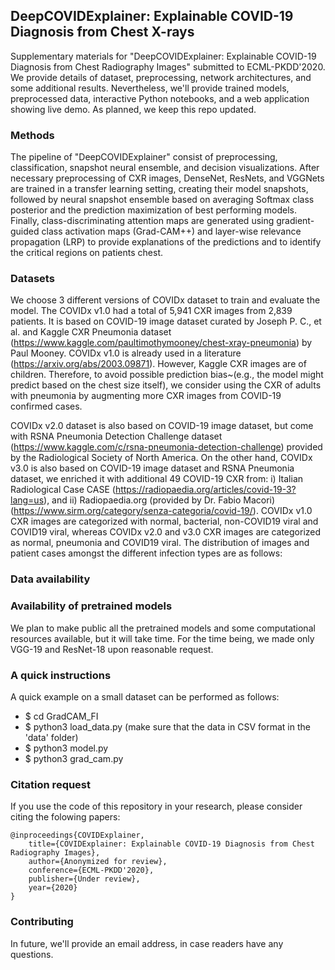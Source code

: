 ## DeepCOVIDExplainer: Explainable COVID-19 Diagnosis from Chest X-rays
Supplementary materials for "DeepCOVIDExplainer: Explainable COVID-19 Diagnosis from Chest Radiography Images" submitted to ECML-PKDD'2020. We provide details of dataset, preprocessing, network architectures, and some additional results. Nevertheless, we'll provide trained models, preprocessed data, interactive Python notebooks, and a web application showing live demo. As planned, we keep this repo updated. 

### Methods
The pipeline of "DeepCOVIDExplainer" consist of preprocessing, classification, snapshot neural ensemble, and decision visualizations.
After necessary preprocessing of CXR images, DenseNet, ResNets, and VGGNets are trained in a transfer learning setting, creating their model snapshots, followed by neural snapshot ensemble based on averaging Softmax class posterior and the prediction maximization of best performing models. Finally, class-discriminating attention maps are generated using gradient-guided class activation maps (Grad-CAM++) and layer-wise relevance propagation (LRP) to provide explanations of the predictions and to identify the critical regions on patients chest.  

### Datasets
We choose 3 different versions of COVIDx dataset to train and evaluate the model. The COVIDx v1.0 had a total of 5,941 CXR images from 2,839 patients. It is based on COVID-19 image dataset curated by Joseph P. C., et al. and Kaggle CXR Pneumonia dataset (https://www.kaggle.com/paultimothymooney/chest-xray-pneumonia) by Paul Mooney. COVIDx v1.0 is already used in a literature (https://arxiv.org/abs/2003.09871). However, Kaggle CXR images are of children. Therefore, to avoid possible prediction bias~(e.g., the model might predict based on the chest size itself), we consider using the CXR of adults with pneumonia by augmenting more CXR images from COVID-19 confirmed cases.

COVIDx v2.0 dataset is also based on COVID-19 image dataset, but come with RSNA Pneumonia Detection Challenge dataset (https://www.kaggle.com/c/rsna-pneumonia-detection-challenge) provided by the Radiological Society of North America. On the other hand, COVIDx v3.0 is also based on COVID-19 image dataset and RSNA Pneumonia dataset, we enriched it with additional 49 COVID-19 CXR from: i) Italian Radiological Case CASE (https://radiopaedia.org/articles/covid-19-3?lang=us), and ii) Radiopaedia.org (provided by Dr. Fabio Macori)(https://www.sirm.org/category/senza-categoria/covid-19/). COVIDx v1.0 CXR images are categorized with normal, bacterial, non-COVID19 viral and COVID19 viral, whereas COVIDx v2.0 and v3.0 CXR images are categorized as normal, pneumonia and COVID19 viral. The distribution of images and patient cases amongst the different infection types are as follows: 


### Data availability


### Availability of pretrained models
We plan to make public all the pretrained models and some computational resources available, but it will take time. For the time being, we made only VGG-19 and ResNet-18 upon reasonable request. 

### A quick instructions
A quick example on a small dataset can be performed as follows: 
* $ cd GradCAM_FI
* $ python3 load_data.py (make sure that the data in CSV format in the 'data' folder)
* $ python3 model.py
* $ python3 grad_cam.py

### Citation request
If you use the code of this repository in your research, please consider citing the folowing papers:

    @inproceedings{COVIDExplainer,
        title={COVIDExplainer: Explainable COVID-19 Diagnosis from Chest Radiography Images},
        author={Anonymized for review},
        conference={ECML-PKDD'2020},
        publisher={Under review},
        year={2020}
    }

### Contributing
In future, we'll provide an email address, in case readers have any questions. 
